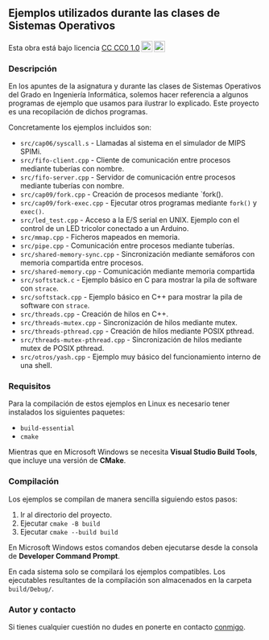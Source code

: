 ## Ejemplos utilizados durante las clases de Sistemas Operativos

<p xmlns:dct="http://purl.org/dc/terms/" xmlns:cc="http://creativecommons.org/ns#" class="license-text">
Esta obra está bajo licencia <a rel="license" href="https://creativecommons.org/publicdomain/zero/1.0">CC CC0 1.0<img style="height:22px!important;margin-left:3px;vertical-align:text-bottom;" src="https://mirrors.creativecommons.org/presskit/icons/cc.svg?ref=chooser-v1" /><img style="height:22px!important;margin-left:3px;vertical-align:text-bottom;" src="https://mirrors.creativecommons.org/presskit/icons/zero.svg?ref=chooser-v1" /></a></p>

### Descripción

En los apuntes de la asignatura y durante las clases de Sistemas Operativos del Grado en Ingeniería Informática, solemos hacer referencia a algunos programas de ejemplo que usamos para ilustrar lo explicado.
Este proyecto es una recopilación de dichos programas.

Concretamente los ejemplos incluidos son:

 * `src/cap06/syscall.s` - Llamadas al sistema en el simulador de MIPS SPIMi.
 * `src/fifo-client.cpp` - Cliente de comunicación entre procesos mediante tuberías con nombre.
 * `src/fifo-server.cpp` - Servidor de comunicación entre procesos mediante tuberías con nombre.
 * `src/cap09/fork.cpp` - Creación de procesos mediante `fork().
 * `src/cap09/fork-exec.cpp` - Ejecutar otros programas mediante `fork()` y `exec()`.
 * `src/led_test.cpp` - Acceso a la E/S serial en UNIX. Ejemplo con el control de un LED tricolor conectado a un Arduino.
 * `src/mmap.cpp` - Ficheros mapeados en memoria.
 * `src/pipe.cpp` - Comunicación entre procesos mediante tuberías.
 * `src/shared-memory-sync.cpp` - Sincronización mediante semáforos con memoria compartida entre procesos.
 * `src/shared-memory.cpp` - Comunicación mediante memoria compartida
 * `src/softstack.c` - Ejemplo básico en C para mostrar la pila de software con `strace`.
 * `src/softstack.cpp` - Ejemplo básico en C++ para mostrar la pila de software con `strace`.
 * `src/threads.cpp` - Creación de hilos en C++.
 * `src/threads-mutex.cpp` - Sincronización de hilos mediante mutex.
 * `src/threads-pthread.cpp` - Creación de hilos mediante POSIX pthread.
 * `src/threads-mutex-pthread.cpp` - Sincronización de hilos mediante mutex de POSIX pthread.
 * `src/otros/yash.cpp` - Ejemplo muy básico del funcionamiento interno de una shell.

### Requisitos

Para la compilación de estos ejemplos en Linux es necesario tener instalados los siguientes paquetes:

 * `build-essential`
 * `cmake`

Mientras que en Microsoft Windows se necesita **Visual Studio Build Tools**, que incluye una versión de **CMake**.

### Compilación

Los ejemplos se compilan de manera sencilla siguiendo estos pasos:

 1. Ir al directorio del proyecto.
 2. Ejecutar `cmake -B build`
 3. Ejecutar `cmake --build build`

En Microsoft Windows estos comandos deben ejecutarse desde la consola de **Developer Command Prompt**.

En cada sistema solo se compilará los ejemplos compatibles.
Los ejecutables resultantes de la compilación son almacenados en la carpeta
`build/Debug/`.

### Autor y contacto

Si tienes cualquier cuestión no dudes en ponerte en contacto [conmigo](mailto:jmtorres@ull.es).
